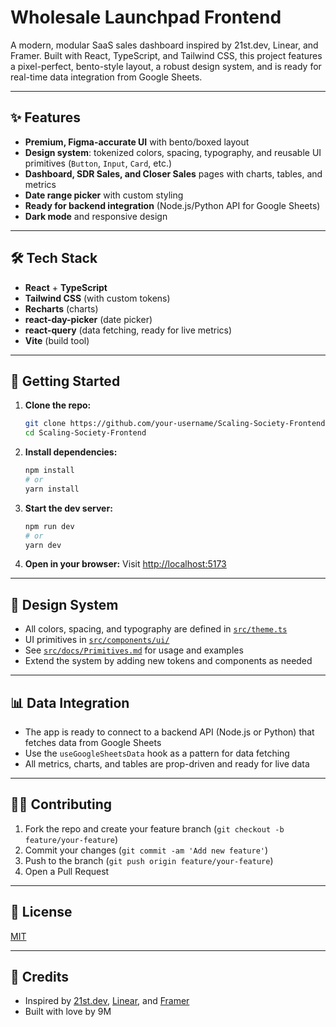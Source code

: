 # Wholesale Launchpad Frontend

A modern, modular SaaS sales dashboard inspired by 21st.dev, Linear, and Framer. Built with React, TypeScript, and Tailwind CSS, this project features a pixel-perfect, bento-style layout, a robust design system, and is ready for real-time data integration from Google Sheets.

---

## ✨ Features
- **Premium, Figma-accurate UI** with bento/boxed layout
- **Design system**: tokenized colors, spacing, typography, and reusable UI primitives (`Button`, `Input`, `Card`, etc.)
- **Dashboard, SDR Sales, and Closer Sales** pages with charts, tables, and metrics
- **Date range picker** with custom styling
- **Ready for backend integration** (Node.js/Python API for Google Sheets)
- **Dark mode** and responsive design

---

## 🛠 Tech Stack
- **React** + **TypeScript**
- **Tailwind CSS** (with custom tokens)
- **Recharts** (charts)
- **react-day-picker** (date picker)
- **react-query** (data fetching, ready for live metrics)
- **Vite** (build tool)

---

## 🚀 Getting Started

1. **Clone the repo:**
   ```sh
   git clone https://github.com/your-username/Scaling-Society-Frontend.git
   cd Scaling-Society-Frontend
   ```
2. **Install dependencies:**
   ```sh
   npm install
   # or
   yarn install
   ```
3. **Start the dev server:**
   ```sh
   npm run dev
   # or
   yarn dev
   ```
4. **Open in your browser:**
   Visit [http://localhost:5173](http://localhost:5173)

---

## 🎨 Design System
- All colors, spacing, and typography are defined in [`src/theme.ts`](src/theme.ts)
- UI primitives in [`src/components/ui/`](src/components/ui/)
- See [`src/docs/Primitives.md`](src/docs/Primitives.md) for usage and examples
- Extend the system by adding new tokens and components as needed

---

## 📊 Data Integration
- The app is ready to connect to a backend API (Node.js or Python) that fetches data from Google Sheets
- Use the `useGoogleSheetsData` hook as a pattern for data fetching
- All metrics, charts, and tables are prop-driven and ready for live data

---

## 🧑‍💻 Contributing
1. Fork the repo and create your feature branch (`git checkout -b feature/your-feature`)
2. Commit your changes (`git commit -am 'Add new feature'`)
3. Push to the branch (`git push origin feature/your-feature`)
4. Open a Pull Request

---

## 📄 License
[MIT](LICENSE)

---

## 🙏 Credits
- Inspired by [21st.dev](https://21st.dev), [Linear](https://linear.app), and [Framer](https://framer.com)
- Built with love by 9M
